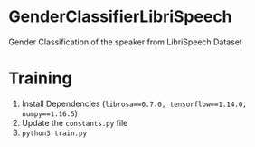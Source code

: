 # GenderClassifierLibriSpeech
Gender Classification of the speaker from LibriSpeech Dataset

# Training
1. Install Dependencies (`librosa==0.7.0, tensorflow==1.14.0, numpy==1.16.5`)
2. Update the `constants.py` file
3. `python3 train.py`
